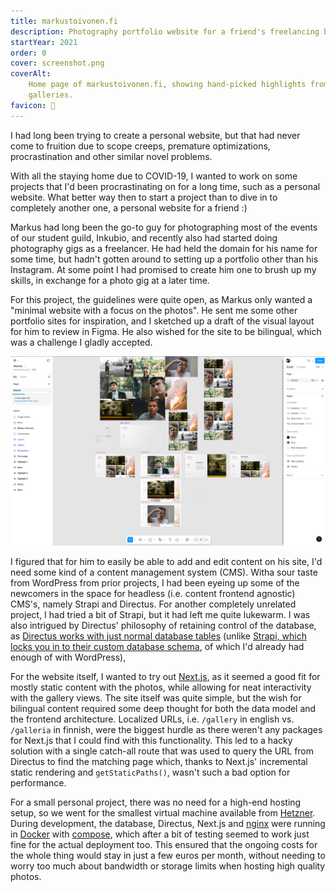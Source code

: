 ```yaml
---
title: markus​toivonen.fi
description: Photography portfolio website for a friend's freelancing business
startYear: 2021
order: 0
cover: screenshot.png
coverAlt:
    Home page of markustoivonen.fi, showing hand-picked highlights from Markus'
    galleries.
favicon: 📸
---
```


I had long been trying to create a personal website, but that had never come to
fruition due to scope creeps, premature optimizations, procrastination and other
similar novel problems.

With all the staying home due to COVID-19, I wanted to work on some projects
that I'd been procrastinating on for a long time, such as a personal website.
What better way then to start a project than to dive in to completely another
one, a personal website for a friend :)

Markus had long been the go-to guy for photographing most of the events of our
student guild, Inkubio, and recently also had started doing photography gigs as
a freelancer. He had held the domain for his name for some time, but hadn't
gotten around to setting up a portfolio other than his Instagram. At some point
I had promised to create him one to brush up my skills, in exchange for a photo
gig at a later time.

For this project, the guidelines were quite open, as Markus only wanted a
"minimal website with a focus on the photos". He sent me some other portfolio
sites for inspiration, and I sketched up a draft of the visual layout for him to
review in Figma. He also wished for the site to be bilingual, which was a
challenge I gladly accepted.

![Screenshot of the Figma design file for markustoivonen.fi, showing different screens and component mockups.](figma.png "Having real assets available during design work makes it the mockups much more lively, in addition to giving the reviewee a better sense of how everything would look.")

I figured that for him to easily be able to add and edit content on his site,
I'd need some kind of a content management system (CMS). Witha sour taste from
WordPress from prior projects, I had been eyeing up some of the newcomers in the
space for headless (i.e. content frontend agnostic) CMS's, namely Strapi and
Directus. For another completely unrelated project, I had tried a bit of Strapi,
but it had left me quite lukewarm. I was also intrigued by Directus' philosophy
of retaining control of the database, as
[Directus works with just normal database tables](https://docs.directus.io/getting-started/architecture.html)
(unlike
[Strapi, which locks you in to their custom database schema](https://docs.strapi.io/cms/configurations/database),
of which I'd already had enough of with WordPress),

For the website itself, I wanted to try out [Next.js](https://nextjs.org/), as
it seemed a good fit for mostly static content with the photos, while allowing
for neat interactivity with the gallery views. The site itself was quite simple,
but the wish for bilingual content required some deep thought for both the data
model and the frontend architecture. Localized URLs, i.e. `/gallery` in english
vs. `/galleria` in finnish, were the biggest hurdle as there weren't any
packages for Next.js that I could find with this functionality. This led to a
hacky solution with a single catch-all route that was used to query the URL from
Directus to find the matching page which, thanks to Next.js' incremental static
rendering and `getStaticPaths()`, wasn't such a bad option for performance.

For a small personal project, there was no need for a high-end hosting setup, so
we went for the smallest virtual machine available from
[Hetzner](https://www.hetzner.com/). During development, the database, Directus,
Next.js and [nginx](https://nginx.org/) were running in
[Docker](https://www.docker.com/) with
[compose](https://docs.docker.com/compose/), which after a bit of testing seemed
to work just fine for the actual deployment too. This ensured that the ongoing
costs for the whole thing would stay in just a few euros per month, without
needing to worry too much about bandwidth or storage limits when hosting high
quality photos.
